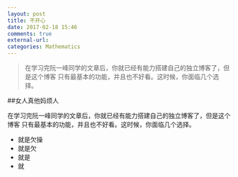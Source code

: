 ```yaml
---
layout: post
title: 不开心
date: 2017-02-18 15:46
comments: true
external-url:
categories: Mathematics
---
```


>在学习完阮一峰同学的文章后，你就已经有能力搭建自己的独立博客了，但是这个博客 只有最基本的功能，并且也不好看。这时候，你面临几个选择。
  
 ##女人真他妈烦人


在学习完阮一峰同学的文章后，你就已经有能力搭建自己的独立博客了，但是这个博客 只有最基本的功能，并且也不好看。这时候，你面临几个选择。


 * 就是欠操
 * 就是欠
 * 就是
 * 就
